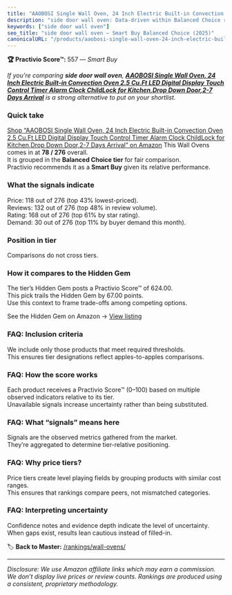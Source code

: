 ```yaml
---
title: "AAOBOSI Single Wall Oven, 24 Inch Electric Built-in Convection Oven 2.5 Cu.Ft LED Digital Display Touch Control Timer Alarm Clock ChildLock for Kitchen,Drop Down Door,2-7 Days Arrival"
description: "side door wall oven: Data-driven within Balanced Choice ranking using the Practivio Score™. Positioned by quality, value, demand, findability, momentum."
keywords: ["side door wall oven"]
seo_title: "side door wall oven — Smart Buy Balanced Choice (2025)"
canonicalURL: "/products/aaobosi-single-wall-oven-24-inch-electric-built-in-convection-oven-25-cuft-led-digital-display-touch-control-timer-alarm-clock-childlock-for-kitchendrop-down-door2-7-days-arrival-B0D2NHYNJY/"
---
```


**🏆 Practivio Score™:** 557 — _Smart Buy_


*If you're comparing **side door wall oven**, **[AAOBOSI Single Wall Oven, 24 Inch Electric Built-in Convection Oven 2.5 Cu.Ft LED Digital Display Touch Control Timer Alarm Clock ChildLock for Kitchen,Drop Down Door,2-7 Days Arrival](https://www.amazon.com/dp/B0D2NHYNJY?tag=practivio-20)** is a strong alternative to put on your shortlist.*
### Quick take
[Shop “AAOBOSI Single Wall Oven, 24 Inch Electric Built-in Convection Oven 2.5 Cu.Ft LED Digital Display Touch Control Timer Alarm Clock ChildLock for Kitchen,Drop Down Door,2-7 Days Arrival” on Amazon](https://www.amazon.com/dp/B0D2NHYNJY?tag=practivio-20)
This Wall Ovens comes in at **78 / 276** overall.  
It is grouped in the **Balanced Choice tier** for fair comparison.  
Practivio recommends it as a **Smart Buy** given its relative performance.

### What the signals indicate
Price: 118 out of 276 (top 43% lowest-priced).  
Reviews: 132 out of 276 (top 48% in review volume).  
Rating: 168 out of 276 (top 61% by star rating).  
Demand: 30 out of 276 (top 11% by buyer demand this month).

### Position in tier
Comparisons do not cross tiers.

### How it compares to the Hidden Gem
The tier’s Hidden Gem posts a Practivio Score™ of 624.00.  
This pick trails the Hidden Gem by 67.00 points.  
Use this context to frame trade-offs among competing options.  

See the Hidden Gem on Amazon → [View listing](https://www.amazon.com/dp/B0DGJZT9QN?tag=practivio-20)

### FAQ: Inclusion criteria
We include only those products that meet required thresholds.  
This ensures tier designations reflect apples-to-apples comparisons.

### FAQ: How the score works
Each product receives a Practivio Score™ (0–100) based on multiple observed indicators relative to its tier.  
Unavailable signals increase uncertainty rather than being substituted.

### FAQ: What “signals” means here
Signals are the observed metrics gathered from the market.  
They’re aggregated to determine tier-relative positioning.

### FAQ: Why price tiers?
Price tiers create level playing fields by grouping products with similar cost ranges.  
This ensures that rankings compare peers, not mismatched categories.

### FAQ: Interpreting uncertainty
Confidence notes and evidence depth indicate the level of uncertainty.  
When gaps exist, results lean cautious instead of filled-in.


🏷️ **Back to Master:** [/rankings/wall-ovens/](/rankings/wall-ovens/)

---
_Disclosure: We use Amazon affiliate links which may earn a commission. We don’t display live prices or review counts. Rankings are produced using a consistent, proprietary methodology._
